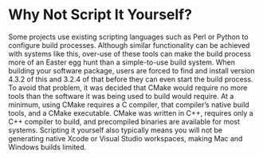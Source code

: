 # Why Not Script It Yourself?
Some projects use existing scripting languages such as Perl or Python to configure build processes. Although similar functionality can be achieved with systems like this, over-use of these tools can make the build process more of an Easter egg hunt than a simple-to-use build system. When building your software package, users are forced to find and install version 4.3.2 of this and 3.2.4 of that before they can even start the build process. To avoid that problem, it was decided that CMake would require no more tools than the software it was being used to build would require. At a minimum, using CMake requires a C compiler, that compiler’s native build tools, and a CMake executable. CMake was written in C++, requires only a C++ compiler to build, and precompiled binaries are available for most systems. Scripting it yourself also typically means you will not be generating native Xcode or Visual Studio workspaces, making Mac and Windows builds limited.
